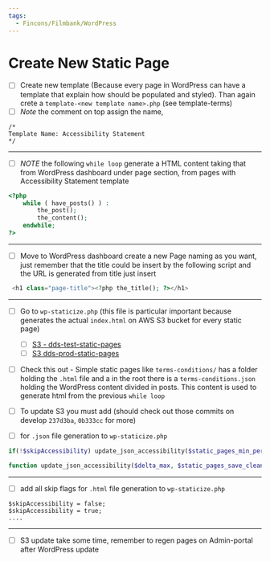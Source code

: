 ```yaml
---
tags:
  - Fincons/Filmbank/WordPress
---
```


# Create New Static Page

- [ ] Create new template (Because every page in WordPress can have a template that explain how should be populated and styled). Than again crete a `template-<new template name>.php` (see template-terms)
- [ ] _Note_ the comment on top assign the name,

```
/*
Template Name: Accessibility Statement
*/
```

---

- [ ] _NOTE_ the following `while loop` generate a HTML content taking that from WordPress dashboard under page section, from pages with Accessibility Statement template

```php
<?php
	while ( have_posts() ) :
		the_post();
		the_content();
	endwhile;
?>
```

---

- [ ] Move to WordPress dashboard create a new Page naming as you want, just remember that the title could be insert by the following script and the URL is generated from title just insert

```php
 <h1 class="page-title"><?php the_title(); ?></h1>
```

---

- [ ] Go to `wp-staticize.php` (this file is particular important because generates the actual `index.html` on AWS S3 bucket for every static page)

  - [ ] [S3 - dds-test-static-pages](https://eu-west-1.console.aws.amazon.com/s3/buckets/dds-test-static-pages?region=eu-west-1&bucketType=general&tab=objects)
  - [ ] [S3 dds-prod-static-pages](https://eu-west-1.console.aws.amazon.com/s3/buckets/dds-prod-static-pages?region=eu-west-1&bucketType=general&tab=objects)

- [ ] Check this out - Simple static pages like `terms-conditions/` has a folder holding the `.html` file and a in the root there is a `terms-conditions.json` holding the WordPress content divided in posts. This content is used to generate html from the previous `while loop`

- [ ] To update S3 you must add (should check out those commits on develop `237d3ba`, `0b333cc` for more)

- [ ] for `.json` file generation to `wp-staticize.php`

```php
if(!$skipAccessibility) update_json_accessibility($static_pages_min_period, $static_pages_save_clean_fs);

function update_json_accessibility($delta_max, $static_pages_save_clean_fs){ ... }
```

---

- [ ] add all skip flags for `.html` file generation to `wp-staticize.php`

```
$skipAccessibility = false;
$skipAccessibility = true;
....
```

---

- [ ] S3 update take some time, remember to regen pages on Admin-portal after WordPress update
